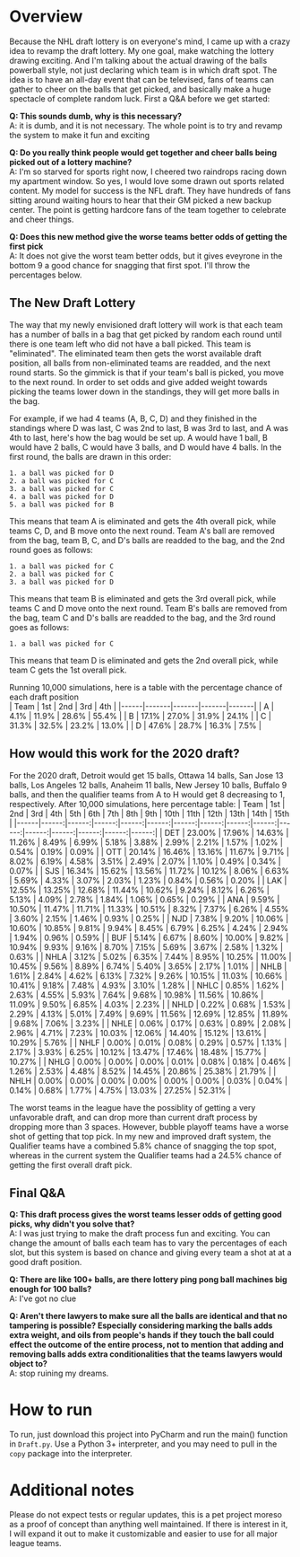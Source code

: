 # Overview

Because the NHL draft lottery is on everyone's mind, I came up with a crazy idea to revamp the draft lottery.  My one goal, make watching the lottery drawing exciting.  And I'm talking about the actual drawing of the balls powerball style, not just declaring which team is in which draft spot.  The idea is to have an all-day event that can be televised, fans of teams can gather to cheer on the balls that get picked, and basically make a huge spectacle of complete random luck.  First a Q&A before we get started:

**Q: This sounds dumb, why is this necessary?**  
A: it is dumb, and it is not necessary.  The whole point is to try and revamp the system to make it fun and exciting

**Q: Do you really think people would get together and cheer balls being picked out of a lottery machine?**  
A: I'm so starved for sports right now, I cheered two raindrops racing down my apartment window.  So yes, I would love some drawn out sports related content.  My model for success is the NFL draft.  They have hundreds of fans sitting around waiting hours to hear that their GM picked a new backup center.  The point is getting hardcore fans of the team together to celebrate and cheer things.

**Q: Does this new method give the worse teams better odds of getting the first pick**  
A: It does not give the worst team better odds, but it gives eveyrone in the bottom 9 a good chance for snagging that first spot.  I'll throw the percentages below.

## The New Draft Lottery

The way that my newly envisioned draft lottery will work is that each team has a number of balls in a bag that get picked by random each round until there is one team left who did not have a ball picked.  This team is "eliminated".  The eliminated team then gets the worst available draft position, all balls from non-eliminated teams are readded, and the next round starts.  So the gimmick is that if your team's ball is picked, you move to the next round.  In order to set odds and give added weight towards picking the teams lower down in the standings, they will get more balls in the bag.

For example, if we had 4 teams (A, B, C, D) and they finished in the standings where D was last, C was 2nd to last, B was 3rd to last, and A was 4th to last, here's how the bag would be set up.  A would have 1 ball, B would have 2 balls, C would have 3 balls, and D would have 4 balls.  In the first round, the balls are drawn in this order:
```
1. a ball was picked for D
2. a ball was picked for C
3. a ball was picked for C
4. a ball was picked for D
5. a ball was picked for B
```
This means that team A is eliminated and gets the 4th overall pick, while teams C, D, and B move onto the next round.  Team A's ball are removed from the bag, team B, C, and D's balls are readded to the bag, and the 2nd round goes as follows:
```
1. a ball was picked for C
2. a ball was picked for C
3. a ball was picked for D
```
This means that team B is eliminated and gets the 3rd overall pick, while teams C and D move onto the next round.  Team B's balls are removed from the bag, team C and D's balls are readded to the bag, and the 3rd round goes as follows:
```
1. a ball was picked for C
```
This means that team D is eliminated and gets the 2nd overall pick, while team C gets the 1st overall pick.  

Running 10,000 simulations, here is a table with the percentage chance of each draft position  
| Team | 1st   | 2nd   | 3rd   | 4th   |
|------|-------|-------|-------|-------|
| A    | 4.1%  | 11.9% | 28.6% | 55.4% |
| B    | 17.1% | 27.0% | 31.9% | 24.1% |
| C    | 31.3% | 32.5% | 23.2% | 13.0% |
| D    | 47.6% | 28.7% | 16.3% | 7.5%  |

## How would this work for the 2020 draft?

For the 2020 draft, Detroit would get 15 balls, Ottawa 14 balls, San Jose 13 balls, Los Angeles 12 balls, Anaheim 11 balls, New Jersey 10 balls, Buffalo 9 balls, and then the qualifier teams from A to H would get 8 decreasing to 1, respectively.  After 10,000 simulations, here percentage table:
| Team | 1st | 2nd | 3rd | 4th | 5th | 6th | 7th | 8th | 9th | 10th | 11th | 12th | 13th | 14th | 15th |
|------|------:|------:|------:|------:|------:|------:|------:|------:|------:|------:|------:|------:|------:|------:|------:|
| DET | 23.00% | 17.96% | 14.63% | 11.26% | 8.49% | 6.99% | 5.18% | 3.88% | 2.99% | 2.21% | 1.57% | 1.02% | 0.54% | 0.19% | 0.09% |
| OTT | 20.14% | 16.46% | 13.16% | 11.67% | 9.71% | 8.02% | 6.19% | 4.58% | 3.51% | 2.49% | 2.07% | 1.10% | 0.49% | 0.34% | 0.07% |
| SJS | 16.34% | 15.62% | 13.56% | 11.72% | 10.12% | 8.06% | 6.63% | 5.69% | 4.33% | 3.07% | 2.03% | 1.23% | 0.84% | 0.56% | 0.20% |
| LAK | 12.55% | 13.25% | 12.68% | 11.44% | 10.62% | 9.24% | 8.12% | 6.26% | 5.13% | 4.09% | 2.78% | 1.84% | 1.06% | 0.65% | 0.29% |
| ANA | 9.59% | 10.50% | 11.47% | 11.71% | 11.33% | 10.51% | 8.32% | 7.37% | 6.26% | 4.55% | 3.60% | 2.15% | 1.46% | 0.93% | 0.25% |
| NJD | 7.38% | 9.20% | 10.06% | 10.60% | 10.85% | 9.81% | 9.94% | 8.45% | 6.79% | 6.25% | 4.24% | 2.94% | 1.94% | 0.96% | 0.59% |
| BUF | 5.14% | 6.67% | 8.60% | 10.00% | 9.82% | 10.94% | 9.93% | 9.16% | 8.70% | 7.15% | 5.69% | 3.67% | 2.58% | 1.32% | 0.63% |
| NHLA | 3.12% | 5.02% | 6.35% | 7.44% | 8.95% | 10.25% | 11.00% | 10.45% | 9.56% | 8.89% | 6.74% | 5.40% | 3.65% | 2.17% | 1.01% |
| NHLB | 1.61% | 2.84% | 4.62% | 6.13% | 7.32% | 9.26% | 10.15% | 11.03% | 10.66% | 10.41% | 9.18% | 7.48% | 4.93% | 3.10% | 1.28% |
| NHLC | 0.85% | 1.62% | 2.63% | 4.55% | 5.93% | 7.64% | 9.68% | 10.98% | 11.56% | 10.86% | 11.09% | 9.50% | 6.85% | 4.03% | 2.23% |
| NHLD | 0.22% | 0.68% | 1.53% | 2.29% | 4.13% | 5.01% | 7.49% | 9.69% | 11.56% | 12.69% | 12.85% | 11.89% | 9.68% | 7.06% | 3.23% |
| NHLE | 0.06% | 0.17% | 0.63% | 0.89% | 2.08% | 2.96% | 4.71% | 7.23% | 10.03% | 12.06% | 14.40% | 15.12% | 13.61% | 10.29% | 5.76% |
| NHLF | 0.00% | 0.01% | 0.08% | 0.29% | 0.57% | 1.13% | 2.17% | 3.93% | 6.25% | 10.12% | 13.47% | 17.46% | 18.48% | 15.77% | 10.27% |
| NHLG | 0.00% | 0.00% | 0.00% | 0.01% | 0.08% | 0.18% | 0.46% | 1.26% | 2.53% | 4.48% | 8.52% | 14.45% | 20.86% | 25.38% | 21.79% |
| NHLH | 0.00% | 0.00% | 0.00% | 0.00% | 0.00% | 0.00% | 0.03% | 0.04% | 0.14% | 0.68% | 1.77% | 4.75% | 13.03% | 27.25% | 52.31% |

The worst teams in the league have the possiblity of getting a very unfavorable draft, and can drop more than current draft process by dropping more than 3 spaces.  However, bubble playoff teams have a worse shot of getting that top pick.  In my new and improved draft system, the Qualifier teams have a combined 5.8% chance of snagging the top spot, whereas in the current system the Qualifier teams had a 24.5% chance of getting the first overall draft pick.

## Final Q&A

**Q: This draft process gives the worst teams lesser odds of getting good picks, why didn't you solve that?**  
A: I was just trying to make the draft process fun and exciting.  You can change the amount of balls each team has to vary the percentages of each slot, but this system is based on chance and giving every team a shot at at a good draft position.

**Q: There are like 100+ balls, are there lottery ping pong ball machines big enough for 100 balls?**  
A: I've got no clue

**Q: Aren't there lawyers to make sure all the balls are identical and that no tampering is possible?  Especially considering marking the balls adds extra weight, and oils from people's hands if they touch the ball could effect the outcome of the entire process, not to mention that adding and removing balls adds extra conditionalities that the teams lawyers would object to?**  
A: stop ruining my dreams.

# How to run

To run, just download this project into PyCharm and run the main() function in `Draft.py`.  Use a Python 3+ interpreter, and you may need to pull in the 
`copy` package into the interpreter.

# Additional notes

Please do not expect tests or regular updates, this is a pet project moreso as a proof of concept than anything well maintained. If there is interest in it, I will expand it out to make it customizable and easier to use for all major league teams.
